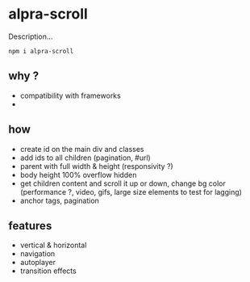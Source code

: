# alpra-scroll

Description...

```
npm i alpra-scroll
```

## why ?

- compatibility with frameworks
- 

## how

- create id on the main div and classes
- add ids to all children (pagination, #url)
- parent with full width & height (responsivity ?)
- body height 100% overflow hidden
- get children content and scroll it up or down, change bg color (performance ?, video, gifs, large size elements to test for lagging)
- anchor tags, pagination

## features

- vertical & horizontal
- navigation
- autoplayer
- transition effects